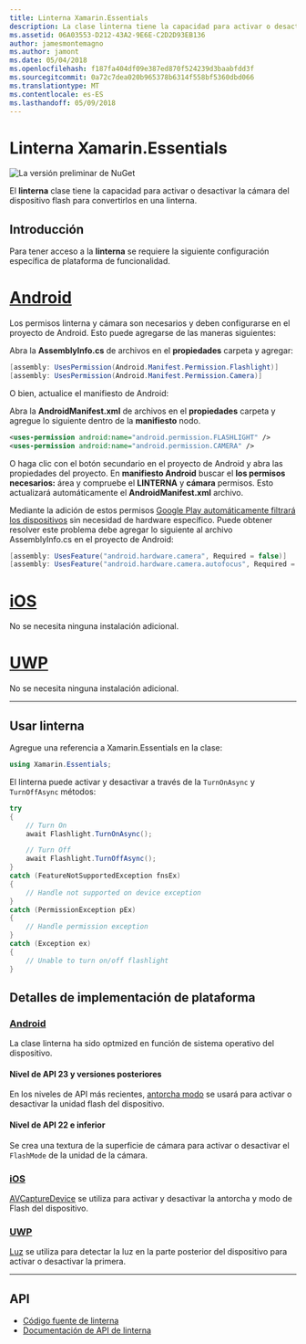 ```yaml
---
title: Linterna Xamarin.Essentials
description: La clase linterna tiene la capacidad para activar o desactivar la cámara del dispositivo flash para convertirlos en una linterna.
ms.assetid: 06A03553-D212-43A2-9E6E-C2D2D93EB136
author: jamesmontemagno
ms.author: jamont
ms.date: 05/04/2018
ms.openlocfilehash: f187fa404df09e387ed870f524239d3baabfdd3f
ms.sourcegitcommit: 0a72c7dea020b965378b6314f558bf5360dbd066
ms.translationtype: MT
ms.contentlocale: es-ES
ms.lasthandoff: 05/09/2018
---
```

# <a name="xamarinessentials-flashlight"></a>Linterna Xamarin.Essentials

![La versión preliminar de NuGet](~/media/shared/pre-release.png)

El **linterna** clase tiene la capacidad para activar o desactivar la cámara del dispositivo flash para convertirlos en una linterna.

## <a name="getting-started"></a>Introducción

Para tener acceso a la **linterna** se requiere la siguiente configuración específica de plataforma de funcionalidad.

# <a name="androidtabandroid"></a>[Android](#tab/android)

Los permisos linterna y cámara son necesarios y deben configurarse en el proyecto de Android. Esto puede agregarse de las maneras siguientes:

Abra la **AssemblyInfo.cs** de archivos en el **propiedades** carpeta y agregar:

```csharp
[assembly: UsesPermission(Android.Manifest.Permission.Flashlight)]
[assembly: UsesPermission(Android.Manifest.Permission.Camera)]
```

O bien, actualice el manifiesto de Android:

Abra la **AndroidManifest.xml** de archivos en el **propiedades** carpeta y agregue lo siguiente dentro de la **manifiesto** nodo.

```xml
<uses-permission android:name="android.permission.FLASHLIGHT" />
<uses-permission android:name="android.permission.CAMERA" />
```

O haga clic con el botón secundario en el proyecto de Android y abra las propiedades del proyecto. En **manifiesto Android** buscar el **los permisos necesarios:** área y compruebe el **LINTERNA** y **cámara** permisos. Esto actualizará automáticamente el **AndroidManifest.xml** archivo.

Mediante la adición de estos permisos [Google Play automáticamente filtrará los dispositivos](http://developer.android.com/guide/topics/manifest/uses-feature-element.html#permissions-features) sin necesidad de hardware específico. Puede obtener resolver este problema debe agregar lo siguiente al archivo AssemblyInfo.cs en el proyecto de Android:

```csharp
[assembly: UsesFeature("android.hardware.camera", Required = false)]
[assembly: UsesFeature("android.hardware.camera.autofocus", Required = false)]
```

# <a name="iostabios"></a>[iOS](#tab/ios)

No se necesita ninguna instalación adicional.

# <a name="uwptabuwp"></a>[UWP](#tab/uwp)

No se necesita ninguna instalación adicional.

-----

## <a name="using-flashlight"></a>Usar linterna

Agregue una referencia a Xamarin.Essentials en la clase:

```csharp
using Xamarin.Essentials;
```

El linterna puede activar y desactivar a través de la `TurnOnAsync` y `TurnOffAsync` métodos:

```csharp
try
{
    // Turn On
    await Flashlight.TurnOnAsync();

    // Turn Off
    await Flashlight.TurnOffAsync();
}
catch (FeatureNotSupportedException fnsEx)
{
    // Handle not supported on device exception
}
catch (PermissionException pEx)
{
    // Handle permission exception
}
catch (Exception ex)
{
    // Unable to turn on/off flashlight
}
```

## <a name="platform-implementation-specifics"></a>Detalles de implementación de plataforma

### <a name="androidtabandroid-specifics"></a>[Android](#tab/android-specifics)

La clase linterna ha sido optmized en función de sistema operativo del dispositivo.

#### <a name="api-level-23-and-higher"></a>Nivel de API 23 y versiones posteriores

En los niveles de API más recientes, [antorcha modo](https://developer.android.com/reference/android/hardware/camera2/CameraManager.html#setTorchMode) se usará para activar o desactivar la unidad flash del dispositivo.

#### <a name="api-level-22-and-lower"></a>Nivel de API 22 e inferior

Se crea una textura de la superficie de cámara para activar o desactivar el `FlashMode` de la unidad de la cámara. 

### <a name="iostabios-specifics"></a>[iOS](#tab/ios-specifics)

[AVCaptureDevice](https://developer.xamarin.com/api/type/AVFoundation.AVCaptureDevice/) se utiliza para activar y desactivar la antorcha y modo de Flash del dispositivo.

### <a name="uwptabuwp-specifics"></a>[UWP](#tab/uwp-specifics)

[Luz](https://docs.microsoft.com/en-us/uwp/api/windows.devices.lights.lamp) se utiliza para detectar la luz en la parte posterior del dispositivo para activar o desactivar la primera.

-----

## <a name="api"></a>API

- [Código fuente de linterna](https://github.com/xamarin/Essentials/tree/master/Essentials/Flashlight)
- [Documentación de API de linterna](xref:Xamarin.Essentials.Flashlight)
